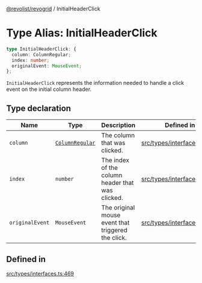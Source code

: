 [@revolist/revogrid](README.md) / InitialHeaderClick

# Type Alias: InitialHeaderClick

```ts
type InitialHeaderClick: {
  column: ColumnRegular;
  index: number;
  originalEvent: MouseEvent;
};
```

`InitialHeaderClick` represents the information needed to handle a click
event on the initial column header.

## Type declaration

| Name | Type | Description | Defined in |
| ------ | ------ | ------ | ------ |
| `column` | [`ColumnRegular`](Interface.ColumnRegular.md) | The column that was clicked. | [src/types/interfaces.ts:481](https://github.com/revolist/revogrid/blob/baf80d21081b40195ffd6e11abd1249f2fd26dae/src/types/interfaces.ts#L481) |
| `index` | `number` | The index of the column header that was clicked. | [src/types/interfaces.ts:473](https://github.com/revolist/revogrid/blob/baf80d21081b40195ffd6e11abd1249f2fd26dae/src/types/interfaces.ts#L473) |
| `originalEvent` | `MouseEvent` | The original mouse event that triggered the click. | [src/types/interfaces.ts:477](https://github.com/revolist/revogrid/blob/baf80d21081b40195ffd6e11abd1249f2fd26dae/src/types/interfaces.ts#L477) |

## Defined in

[src/types/interfaces.ts:469](https://github.com/revolist/revogrid/blob/baf80d21081b40195ffd6e11abd1249f2fd26dae/src/types/interfaces.ts#L469)
